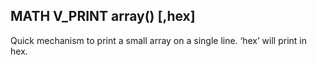 ## MATH V_PRINT array() [,hex]

Quick mechanism to print a small array on a single line. ‘hex’ will print in hex.